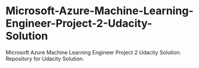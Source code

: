 # Microsoft-Azure-Machine-Learning-Engineer-Project-2-Udacity-Solution
Microsoft Azure Machine Learning Engineer Project 2 Udacity Solution. Repository for Udacity Solution. 
